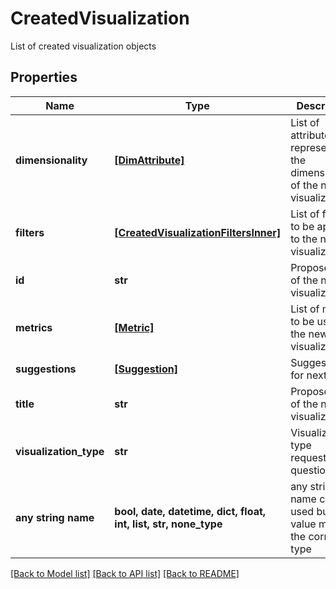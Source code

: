 # CreatedVisualization

List of created visualization objects

## Properties
Name | Type | Description | Notes
------------ | ------------- | ------------- | -------------
**dimensionality** | [**[DimAttribute]**](DimAttribute.md) | List of attributes representing the dimensionality of the new visualization | 
**filters** | [**[CreatedVisualizationFiltersInner]**](CreatedVisualizationFiltersInner.md) | List of filters to be applied to the new visualization | 
**id** | **str** | Proposed ID of the new visualization | 
**metrics** | [**[Metric]**](Metric.md) | List of metrics to be used in the new visualization | 
**suggestions** | [**[Suggestion]**](Suggestion.md) | Suggestions for next steps | 
**title** | **str** | Proposed title of the new visualization | 
**visualization_type** | **str** | Visualization type requested in question | 
**any string name** | **bool, date, datetime, dict, float, int, list, str, none_type** | any string name can be used but the value must be the correct type | [optional]

[[Back to Model list]](../README.md#documentation-for-models) [[Back to API list]](../README.md#documentation-for-api-endpoints) [[Back to README]](../README.md)


